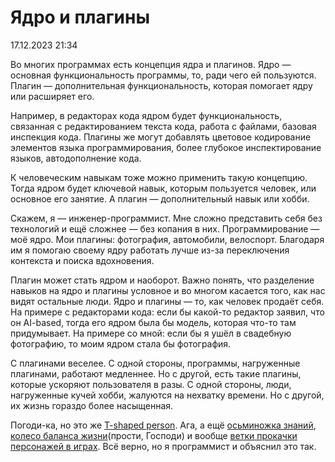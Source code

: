# Ядро и плагины

<div class="article-publication-date">
    <time datetime="2023-12-17 21:34">17.12.2023 21:34</time>
</div>

Во многих программах есть концепция ядра и плагинов. Ядро — основная функциональность программы, то, ради чего ей пользуются. Плагин — дополнительная функциональность, которая помогает ядру или расширяет его.

Например, в редакторах кода ядром будет функциональность, связанная с редактированием текста кода, работа с файлами, базовая инспекция кода. Плагины же могут добавлять цветовое кодирование элементов языка программирования, более глубокое инспектирование языков, автодополнение кода.

К человеческим навыкам тоже можно применить такую концепцию. Тогда ядром будет ключевой навык, которым пользуется человек, или основное его занятие. А плагин — дополнительный навык или хобби.

Скажем, я — инженер-программист. Мне сложно представить себя без технологий и ещё сложнее — без копания в них. Программирование — моё ядро. Мои плагины: фотография, автомобили, велоспорт. Благодаря им я помогаю своему ядру работать лучше из-за переключения контекста и поиска вдохновения.

Плагин может стать ядром и наоборот. Важно понять, что разделение навыков на ядро и плагины условное и во многом касается того, как нас видят остальные люди. Ядро и плагины — то, как человек продаёт себя. На примере с редакторами кода: если бы какой-то редактор заявил, что он AI-based, тогда его ядром была бы модель, которая что-то там придумывает. На примере со мной: если бы я ушёл в свадебную фотографию, то моим ядром стала бы фотография.

С плагинами веселее. С одной стороны, программы, нагруженные плагинами, работают медленнее. Но с другой, есть такие плагины, которые ускоряют пользователя в разы. С одной стороны, люди, нагруженные кучей хобби, жалуются на нехватку времени. Но с другой, их жизнь гораздо более насыщенная.

Погоди-ка, но это же [T-shaped person](https://jgreaser.wordpress.com/2015/06/26/valves-t-shaped-model-employee/). Ага, а ещё [осьминожка знаний](https://bureau.ru/soviet/20161013/), [колесо баланса жизни](https://k-aydit.ru/news/post/instrument-koucha-koleso-balansa-zhizni)(прости, Господи) и вообще [ветки прокачки персонажей в играх](https://deusex.fandom.com/wiki/Augmentations_(DXHR)?file=Dxhr_aug_screen_1.png). Всё верно, но я программист и объяснил это так.